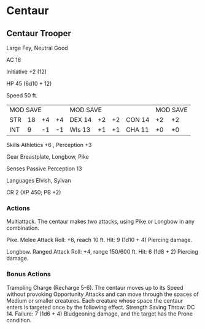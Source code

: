 # Centaur

## Centaur Trooper

Large Fey, Neutral Good

AC 16

Initiative +2 (12)

HP 45 (6d10 + 12)

Speed 50 ft.

<table><tr><td colspan="4">MOD SAVE</td><td colspan="4">MOD SAVE</td><td colspan="3">MOD SAVE</td></tr><tr><td>STR</td><td>18</td><td>+4</td><td>+4</td><td>DEX 14</td><td>+2</td><td>+2</td><td>CON 14</td><td>+2</td><td>+2</td><td></td></tr><tr><td>INT</td><td>9</td><td>-1</td><td>-1</td><td>WIs 13</td><td>+1</td><td>+1</td><td>CHA 11</td><td>+0</td><td>+0</td><td></td></tr></table>

Skills Athletics  $+6$ , Perception  $+3$

Gear Breastplate, Longbow, Pike

Senses Passive Perception 13

Languages Elvish, Sylvan

CR 2 (XP 450; PB +2)

### Actions

Multiattack. The centaur makes two attacks, using Pike or Longbow in any combination.

Pike. Melee Attack Roll: +6, reach 10 ft. Hit: 9 (1d10 + 4) Piercing damage.

Longbow. Ranged Attack Roll: +4, range 150/600 ft. Hit: 6 (1d8 + 2) Piercing damage.

### Bonus Actions

Trampling Charge (Recharge 5-6). The centaur moves up to its Speed without provoking Opportunity Attacks and can move through the spaces of Medium or smaller creatures. Each creature whose space the centaur enters is targeted once by the following effect. Strength Saving Throw: DC 14. Failure: 7 (1d6 + 4) Bludgeoning damage, and the target has the Prone condition.
